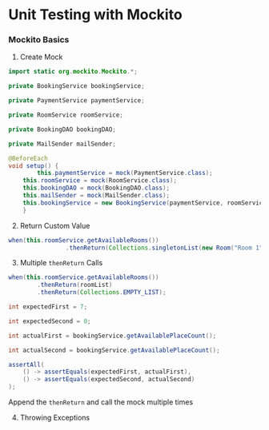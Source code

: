 # Unit Testing with Mockito

### Mockito Basics

1. Create Mock

```java
import static org.mockito.Mockito.*;

private BookingService bookingService;

private PaymentService paymentService;

private RoomService roomService;

private BookingDAO bookingDAO;

private MailSender mailSender;

@BeforeEach
void setup() {
        this.paymentService = mock(PaymentService.class);
    this.roomService = mock(RoomService.class);
    this.bookingDAO = mock(BookingDAO.class);
    this.mailSender = mock(MailSender.class);
    this.bookingService = new BookingService(paymentService, roomService, bookingDAO, mailSender);
    }
```

2. Return Custom Value

```java
when(this.roomService.getAvailableRooms())
                .thenReturn(Collections.singletonList(new Room("Room 1", 2)));
```

3. Multiple `thenReturn` Calls
```java
when(this.roomService.getAvailableRooms())
        .thenReturn(roomList)
        .thenReturn(Collections.EMPTY_LIST);

int expectedFirst = 7;

int expectedSecond = 0;

int actualFirst = bookingService.getAvailablePlaceCount();

int actualSecond = bookingService.getAvailablePlaceCount();

assertAll(
    () -> assertEquals(expectedFirst, actualFirst),
    () -> assertEquals(expectedSecond, actualSecond)
);
```

Append the `thenReturn` and call the mock multiple times


4. Throwing Exceptions 
